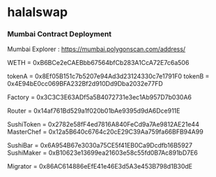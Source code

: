# halalswap

### Mumbai Contract Deployment

Mumbai Explorer : https://mumbai.polygonscan.com/address/

WETH = 0xB6BCe2eCAEBbb67564bfCb283A1CcA72E7c6a506

tokenA = 0x8Ef05B151c7b5207e94Ad3d23124330c7e1791F0
tokenB = 0x4E94bE0cc069BFA232Bf2d910Dd9Dba2032e77FD

Factory = 0x3C3C3E63ADf5a5B4072731e3ec1Ab957D7b030A6

Router = 0x14af761Bd529a1f020b01bAe9395d9dA6Dce911E

SushiToken = 0x2782e58fF4ed7816A840FeCd9a7Ae9812AE21e44
MasterChef = 0x12a5B640c6764c20cE29C39Aa759fa66BFB94A99

SushiBar = 0x6A954B67e3030a75CE5f41EB0Ca9Dcdfb16B5927
SushiMaker = 0xB10623e13699ea21603e58c55fd0B7Ac891bD7E6

Migrator = 0x86AC614886eEfE41e46E3d5A3e453B798d1B30dE
